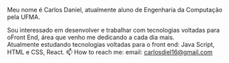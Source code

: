    Meu nome é Carlos Daniel, atualmente aluno de Engenharia da Computação pela UFMA.    
   
 Sou interessado em desenvolver e trabalhar  com tecnologias voltadas para oFront End, área que venho me dedicando a cada dia mais.  
 Atualmente estudando tecnologias voltadas para o front end: Java Script, HTML e CSS, React.
📫 How to reach me: email: carlosdiel16@gmail.com


<!---
Danielskj/Danielskj is a ✨ special ✨ repository because its `README.md` (this file) appears on your GitHub profile.
You can click the Preview link to take a look at your changes.
--->
